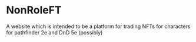 # NonRoleFT
A website which is intended to be a platform for trading NFTs for characters for pathfinder 2e and DnD 5e (possibly)
